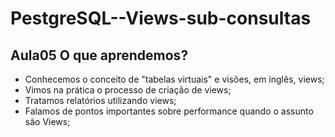 # PestgreSQL--Views-sub-consultas

## Aula05 O que aprendemos?

- Conhecemos o conceito de "tabelas virtuais" e visões, em inglês, views;
- Vimos na prática o processo de criação de views;
- Tratamos relatórios utilizando views;
- Falamos de pontos importantes sobre performance quando o assunto são Views;
